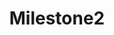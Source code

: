 ---
title: "Milestone2"
class: "milestone"
completed: true
current : false
weight: 2
text: "Vanguard: User Alpha"
---